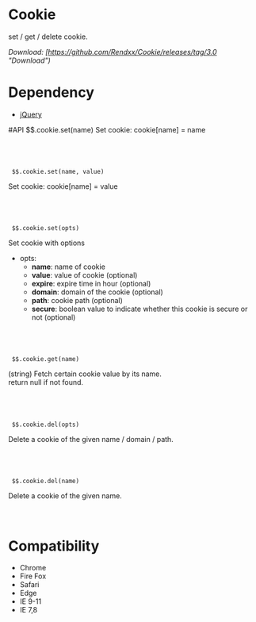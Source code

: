 # Cookie
set / get / delete cookie.

*Download: [https://github.com/Rendxx/Cookie/releases/tag/3.0 "Download")*

# Dependency
- [jQuery][]

#API
     $$.cookie.set(name)
Set cookie: cookie[name] = name  

######  &nbsp;

     $$.cookie.set(name, value)
Set cookie: cookie[name] = value

######  &nbsp;

     $$.cookie.set(opts)
Set cookie with options

- opts: 
  + **name**: name of cookie
  + **value**: value of cookie (optional)
  + **expire**: expire time in hour (optional)
  + **domain**: domain of the cookie (optional)
  + **path**: cookie path (optional)
  + **secure**: boolean value to indicate whether this cookie is secure or not (optional)


######  &nbsp;
    
     $$.cookie.get(name)
(string) Fetch certain cookie value by its name.  
return null if not found.

######  &nbsp;
    
     $$.cookie.del(opts)
Delete a cookie of the given name / domain / path.

######  &nbsp;
    
     $$.cookie.del(name)
Delete a cookie of the given name.

######  &nbsp;

# Compatibility
- Chrome
- Fire Fox
- Safari
- Edge
- IE 9-11
- IE 7,8

[jQuery]: https://jquery.com/ "jQuery Home Page"